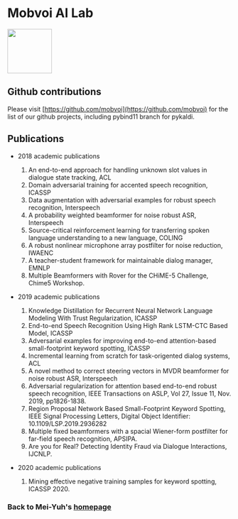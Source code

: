 # Mobvoi AI Lab
<img src="2018-logo.jpg" width=100/>

## Github contributions
Please visit [https://github.com/mobvoi](https://github.com/mobvoi) for the list of our github projects, including pybind11 branch for pykaldi.

## Publications
* 2018 academic publications
    1. An end-to-end approach for handling unknown slot values in dialogue state tracking, ACL
    2. Domain adversarial training for accented speech recognition, ICASSP
    3. Data augmentation with adversarial examples for robust speech recognition, Interspeech
    4. A probability weighted beamformer for noise robust ASR, Interspeech
    5. Source-critical reinforcement learning for transferring spoken language understanding to a new language, COLING
    6. A robust nonlinear microphone array postfilter for noise reduction, IWAENC
    7. A teacher-student framework for maintainable dialog manager, EMNLP
    8. Multiple Beamformers with Rover for the CHiME-5 Challenge, Chime5 Workshop.
    
* 2019 academic publications
    1. Knowledge Distillation for Recurrent Neural Network Language Modeling With Trust Regularization, ICASSP
    2. End-to-end Speech Recognition Using High Rank LSTM-CTC Based Model, ICASSP
    3. Adversarial examples for improving end-to-end attention-based small-footprint keyword spotting, ICASSP
    4. Incremental learning from scratch for task-origented dialog systems, ACL
    5. A novel method to correct steering vectors in MVDR beamformer for noise robust ASR, Interspeech
    6. Adversarial regularization for attention based end-to-end robust speech recognition, IEEE Transactions on ASLP, Vol 27, Issue 11, Nov. 2019, pp1826-1838.
    7. Region Proposal Network Based Small-Footprint Keyword Spotting, IEEE Signal Processing Letters, Digital Object Identifier: 10.1109/LSP.2019.2936282
    8. Multiple fixed beamformers with a spacial Wiener-form postfilter for far-field speech recognition, APSIPA.
    9. Are you for Real? Detecting Identity Fraud via Dialogue Interactions, IJCNLP.
    
 * 2020 academic publications
     1. Mining effective negative training samples for keyword spotting, ICASSP 2020.
     
### Back to Mei-Yuh's [homepage](../README.md)
